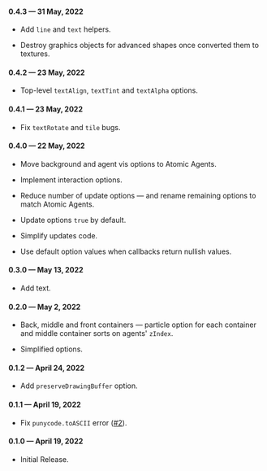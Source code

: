 #### 0.4.3 &mdash; 31 May, 2022

* Add `line` and `text` helpers.

* Destroy graphics objects for advanced shapes once converted them to textures.

#### 0.4.2 &mdash; 23 May, 2022

* Top-level `textAlign`, `textTint` and `textAlpha` options.

#### 0.4.1 &mdash; 23 May, 2022

* Fix `textRotate` and `tile` bugs.

#### 0.4.0 &mdash; 22 May, 2022

* Move background and agent vis options to Atomic Agents. 

* Implement interaction options.

* Reduce number of update options &mdash; and rename remaining options to match Atomic Agents.

* Update options `true` by default.

* Simplify updates code.

* Use default option values when callbacks return nullish values.

#### 0.3.0 &mdash; May 13, 2022

* Add text.

#### 0.2.0 &mdash; May 2, 2022

* Back, middle and front containers &mdash; particle option for each container and middle container sorts on agents' `zIndex`.

* Simplified options.

#### 0.1.2 &mdash; April 24, 2022

* Add `preserveDrawingBuffer` option.

#### 0.1.1 &mdash; April 19, 2022

* Fix `punycode.toASCII` error ([#2](https://github.com/gjmcn/atomic-agents-vis/issues/2)).  

#### 0.1.0 &mdash; April 19, 2022

* Initial Release.